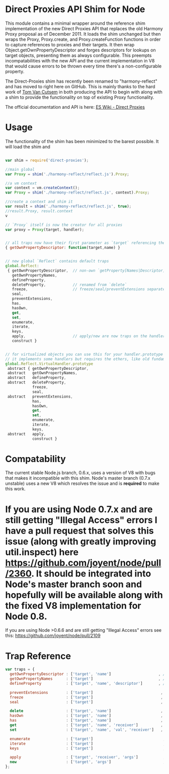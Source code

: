 # Direct Proxies API Shim for Node

This module contains a minimal wrapper around the reference shim implementation of the new Direct Proxies API that replaces the old Harmony Proxy proposal as of December 2011. It loads the shim unchanged but then wraps the Proxy, Proxy.create, and Proxy.createFunction functions in order to capture references to proxies and their targets. It then wrap Object.getOwnPropertyDescriptor and forges descriptors for lookups on target objects, presenting them as always
configurable. This preempts incompatabilities with the new API and the current implementation in V8 that would
cause errors to be thrown every time there's a non-configurable property.

The Direct-Proxies shim has recently been renamed to "harmony-reflect" and has moved to right here on GitHub. This is mainly thanks to the hard work of [Tom Van Cutsem](https://github.com/tvcutsem/harmony-reflect) in both producing the API to begin with along with a shim to provide the functionality on top of existing Proxy functionality.


The official documentation and API is here: [ES Wiki - Direct Proxies](http://wiki.ecmascript.org/doku.php?id=harmony:direct_proxies)



# Usage

The functionality of the shim has been minimized to the barest possible. It will load the shim and 

```javascript

var shim = require('direct-proxies');

//main global
var Proxy = shim('./harmony-reflect/reflect.js').Proxy;

//a vm context
var context = vm.createContext();
var Proxy = shim('./harmony-reflect/reflect.js', context).Proxy;

//create a context and shim it
var result = shim('./harmony-reflect/reflect.js', true);
//result.Proxy, result.context
v

// `Proxy` itself is now the creator for all proxies
var proxy = Proxy(target, handler);


// all traps now have their first parameter as `target` referencing the real object
{ getOwnPropertyDescriptor: function(target,name) }


// new global `Reflect` contains default traps
global.Reflect:
 { getOwnPropertyDescriptor,  // non-own `getProperty[Names|Descriptor]` gone
   getOwnPropertyNames,
   defineProperty,
   deleteProperty,            // renamed from `delete`
   freeze,                    // freeze/seal/preventExtensions separated
   seal,
   preventExtensions,
   has,
   hasOwn,
   get,
   set,
   enumerate,
   iterate,
   keys,
   apply,                     // apply/new are now traps on the handler
   construct }


// for virtualized objects you can use this for your handler.prototype
// it implements some handlers but requires the others, like old fundamental traps
global.Reflect.VirtualHandler.prototype
 abstract { getOwnPropertyDescriptor,
 abstract   getOwnPropertyNames,
 abstract   defineProperty,
 abstract   deleteProperty,
            freeze,
            seal,
 abstract   preventExtensions,
            has,
            hasOwn,
            get,
            set,
            enumerate,
            iterate,
            keys,
 abstract   apply,
            construct }
```


# Compatability

The current stable Node.js branch, 0.6.x, uses a version of V8 with bugs that makes it incompatible with this shim. Node's master branch (0.7.x unstable) uses a new V8 which resolves the issue and is **required** to make this work.


If you are using Node 0.7.x and are still getting "Illegal Access" errors I have a pull request that solves this issue (along with greatly improving util.inspect) here https://github.com/joyent/node/pull/2360. It should be integrated into Node's master branch soon and hopefully will be available along with the fixed V8 implementation for Node 0.8.
=======
If you are using Node >0.6.6 and are still getting "Illegal Access" errors see this:
https://github.com/joyent/node/pull/2109

# Trap Reference

```javascript
var traps = {
  getOwnPropertyDescriptor : ['target', 'name']                     , //->  desc | undefined
  getOwnPropertyNames      : ['target']                             , //->  [ string ]
  defineProperty           : ['target', 'name', 'descriptor']       , //->  boolean

  preventExtensions        : ['target']                              , //->  boolean
  freeze                   : ['target']                              , //->  boolean
  seal                     : ['target']                              , //->  boolean

  delete                   : ['target', 'name']                      , //->  boolean
  hasOwn                   : ['target', 'name']                      , //->  boolean
  has                      : ['target', 'name']                      , //->  boolean
  get                      : ['target', 'name', 'receiver']          , //->  any
  set                      : ['target', 'name', 'val', 'receiver']   , //->  boolean

  enumerate                : ['target']                               , //->  [ string ]
  iterate                  : ['target']                               , //->  iterator `next` fn
  keys                     : ['target']                               , //->  [ string ]

  apply                    : ['target', 'receiver', 'args']           , //->  any
  new                      : ['target', 'args']                       , //->  any
};
```